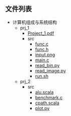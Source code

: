 

## 文件列表

- 计算机组成与系统结构
    - prj_1
        - [Project_1.pdf](https%3A//github.com/QSCTech/zju-icicles/raw/master/%E8%AE%A1%E7%AE%97%E6%9C%BA%E7%BB%84%E6%88%90%E4%B8%8E%E7%B3%BB%E7%BB%9F%E7%BB%93%E6%9E%84/prj_1/Project_1.pdf)
        - src
            - [func.c](https%3A//github.com/QSCTech/zju-icicles/raw/master/%E8%AE%A1%E7%AE%97%E6%9C%BA%E7%BB%84%E6%88%90%E4%B8%8E%E7%B3%BB%E7%BB%9F%E7%BB%93%E6%9E%84/prj_1/src/func.c)
            - [func.h](https%3A//github.com/QSCTech/zju-icicles/raw/master/%E8%AE%A1%E7%AE%97%E6%9C%BA%E7%BB%84%E6%88%90%E4%B8%8E%E7%B3%BB%E7%BB%9F%E7%BB%93%E6%9E%84/prj_1/src/func.h)
            - [input.png](https%3A//github.com/QSCTech/zju-icicles/raw/master/%E8%AE%A1%E7%AE%97%E6%9C%BA%E7%BB%84%E6%88%90%E4%B8%8E%E7%B3%BB%E7%BB%9F%E7%BB%93%E6%9E%84/prj_1/src/input.png)
            - [main.c](https%3A//github.com/QSCTech/zju-icicles/raw/master/%E8%AE%A1%E7%AE%97%E6%9C%BA%E7%BB%84%E6%88%90%E4%B8%8E%E7%B3%BB%E7%BB%9F%E7%BB%93%E6%9E%84/prj_1/src/main.c)
            - [read_bin.py](https%3A//github.com/QSCTech/zju-icicles/raw/master/%E8%AE%A1%E7%AE%97%E6%9C%BA%E7%BB%84%E6%88%90%E4%B8%8E%E7%B3%BB%E7%BB%9F%E7%BB%93%E6%9E%84/prj_1/src/read_bin.py)
            - [read_image.py](https%3A//github.com/QSCTech/zju-icicles/raw/master/%E8%AE%A1%E7%AE%97%E6%9C%BA%E7%BB%84%E6%88%90%E4%B8%8E%E7%B3%BB%E7%BB%9F%E7%BB%93%E6%9E%84/prj_1/src/read_image.py)
            - [run.sh](https%3A//github.com/QSCTech/zju-icicles/raw/master/%E8%AE%A1%E7%AE%97%E6%9C%BA%E7%BB%84%E6%88%90%E4%B8%8E%E7%B3%BB%E7%BB%9F%E7%BB%93%E6%9E%84/prj_1/src/run.sh)
    - prj_2
        - src
            - [alu.scala](https%3A//github.com/QSCTech/zju-icicles/raw/master/%E8%AE%A1%E7%AE%97%E6%9C%BA%E7%BB%84%E6%88%90%E4%B8%8E%E7%B3%BB%E7%BB%9F%E7%BB%93%E6%9E%84/prj_2/src/alu.scala)
            - [benchmark.c](https%3A//github.com/QSCTech/zju-icicles/raw/master/%E8%AE%A1%E7%AE%97%E6%9C%BA%E7%BB%84%E6%88%90%E4%B8%8E%E7%B3%BB%E7%BB%9F%E7%BB%93%E6%9E%84/prj_2/src/benchmark.c)
            - [cpath.scala](https%3A//github.com/QSCTech/zju-icicles/raw/master/%E8%AE%A1%E7%AE%97%E6%9C%BA%E7%BB%84%E6%88%90%E4%B8%8E%E7%B3%BB%E7%BB%9F%E7%BB%93%E6%9E%84/prj_2/src/cpath.scala)
            - [plot.py](https%3A//github.com/QSCTech/zju-icicles/raw/master/%E8%AE%A1%E7%AE%97%E6%9C%BA%E7%BB%84%E6%88%90%E4%B8%8E%E7%B3%BB%E7%BB%9F%E7%BB%93%E6%9E%84/prj_2/src/plot.py)
